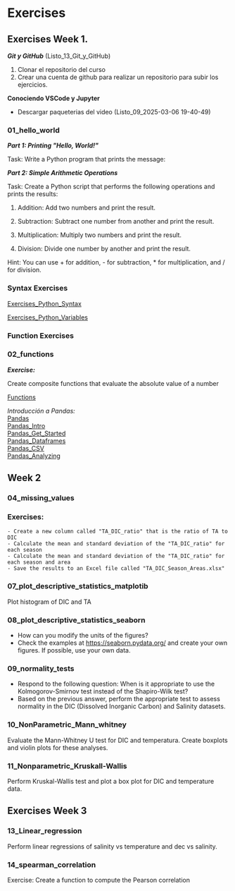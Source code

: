 # Exercises 

## Exercises Week 1.

***Git y GitHub***
(Listo_13_Git_y_GitHub)
1. Clonar el repositorio del curso 
2. Crear una cuenta de github para realizar un repositorio para subir los ejercicios.

**Conociendo VSCode y Jupyter**
- Descargar paqueterias del video (Listo_09_2025-03-06 19-40-49)

### 01_hello_world
***Part 1: Printing "Hello, World!"***

Task: Write a Python program that prints the message:

***Part 2: Simple Arithmetic Operations***

Task: Create a Python script that performs the following operations and prints the results:

1. Addition: Add two numbers and print the result.

2. Subtraction: Subtract one number from another and print the result.

3. Multiplication: Multiply two numbers and print the result.

4. Division: Divide one number by another and print the result.

Hint: You can use + for addition, - for subtraction, * for multiplication, and / for division.


### Syntax Exercises 

[Exercises_Python_Syntax](https://www.w3schools.com/python/python_comments.asp)

[Exercises_Python_Variables](https://www.w3schools.com/python/python_variables.asp)

### Function Exercises 
### 02_functions
***Exercise:***

Create composite functions that evaluate the absolute value of a number

[Functions](https://www.w3schools.com/python/python_functions.asp)

*Introducción a Pandas:*  
[Pandas](https://www.w3schools.com/python/pandas/default.asp)  
[Pandas_Intro](https://www.w3schools.com/python/pandas/pandas_intro.asp)  
[Pandas_Get_Started](https://www.w3schools.com/python/pandas/pandas_getting_started.asp)  
[Pandas_Dataframes](https://www.w3schools.com/python/pandas/pandas_dataframes.asp)  
[Pandas_CSV](https://www.w3schools.com/python/pandas/pandas_csv.asp)  
[Pandas_Analyzing](https://www.w3schools.com/python/pandas/pandas_analyzing.asp)


## Week 2

### 04_missing_values 
### Exercises:  
    - Create a new column called "TA_DIC_ratio" that is the ratio of TA to DIC
    - Calculate the mean and standard deviation of the "TA_DIC_ratio" for each season
    - Calculate the mean and standard deviation of the "TA_DIC_ratio" for each season and area
    - Save the results to an Excel file called "TA_DIC_Season_Areas.xlsx"


### 07_plot_descriptive_statistics_matplotib

Plot histogram of DIC and TA


### 08_plot_descriptive_statistics_seaborn
- How can you modify the units of the figures?  
- Check the examples at https://seaborn.pydata.org/ and create your own figures. If possible, use your own data.


### 09_normality_tests
- Respond to the following question: When is it appropriate to use the Kolmogorov-Smirnov test instead of the Shapiro-Wilk test?
- Based on the previous answer, perform the appropriate test to assess normality in the DIC (Dissolved Inorganic Carbon) and Salinity datasets.

### 10_NonParametric_Mann_whitney
Evaluate the Mann-Whitney U test for DIC and temperatura. Create boxplots and violin plots for these analyses.


### 11_Nonparametric_Kruskall-Wallis
Perform Kruskal-Wallis test and plot a box plot for DIC and temperature data.


## Exercises Week 3
### 13_Linear_regression
Perform linear regressions of salinity vs temperature and dec vs salinity.

### 14_spearman_correlation 
Exercise: Create a function to compute the Pearson correlation



